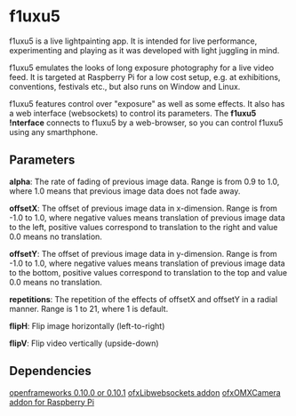 # f1uxu5

f1uxu5 is a live lightpainting app. It is intended for live performance, experimenting and playing as it was developed with light juggling in mind. 

f1uxu5 emulates the looks of long exposure photography for a live video feed. It is targeted at Raspberry Pi for a low cost setup, e.g. at exhibitions, conventions, festivals etc., but also runs on Window and Linux.

f1uxu5 features control over "exposure" as well as some effects. It also has a web interface (websockets) to control its parameters. The **f1uxu5 !nterface** connects to f1uxu5 by a web-browser, so you can control f1uxu5 using any smarthphone.






## Parameters

**alpha**: The rate of fading of previous image data. Range is from 0.9 to 1.0, where 1.0 means that previous image data does not fade away.


**offsetX**: The offset of previous image data in x-dimension. Range is from -1.0 to 1.0, where negative values means translation of previous image data to the left, positive values correspond to translation to the right and value 0.0 means no translation.


**offsetY**: The offset of previous image data in y-dimension. Range is from -1.0 to 1.0, where negative values means translation of previous image data to the bottom, positive values correspond to translation to the top and value 0.0 means no translation.


**repetitions**: The repetition of the effects of offsetX and offsetY in a radial manner. Range is 1 to 21, where 1 is default. 


**flipH**: Flip image horizontally (left-to-right)


**flipV**: Flip video vertically (upside-down)



## Dependencies

[openframeworks 0.10.0 or 0.10.1](https://openframeworks.cc/)
[ofxLibwebsockets addon](https://github.com/robotconscience/ofxLibwebsockets)
[ofxOMXCamera addon for Raspberry Pi](https://github.com/jvcleave/ofxOMXCamera)

